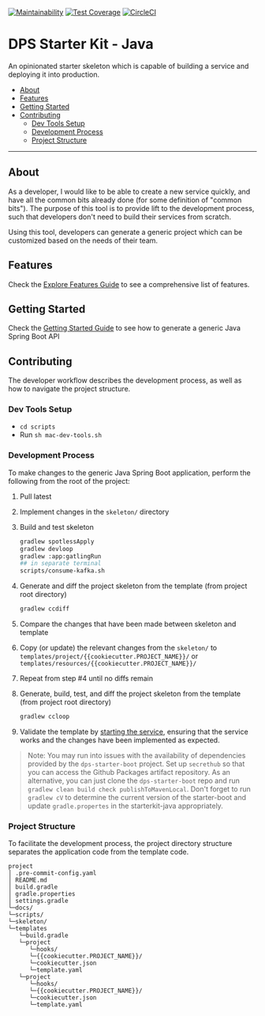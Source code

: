[![Maintainability](https://api.codeclimate.com/v1/badges/FIXME_TOKEN/maintainability)](https://codeclimate.com/repos/FIXME_TOKEN/maintainability)
[![Test Coverage](https://api.codeclimate.com/v1/badges/FIXME_TOKEN/test_coverage)](https://codeclimate.com/repos/FIXME_TOKEN/test_coverage)
[![CircleCI](https://circleci.com/gh/ThoughtWorks-DPS/dps-multi-module-starterkit-java.svg?style=shield&circle-token=FIXME_TOKEN)](https://app.circleci.com/pipelines/github/ThoughtWorks-DPS/dps-multi-modules-starterkit-java?branch=master)

# DPS Starter Kit - Java

An opinionated starter skeleton which is capable of building a service and deploying it into production.

- [About](#about)
- [Features](#features)
- [Getting Started](#getting-started)
- [Contributing](#contributing)
    - [Dev Tools Setup](#dev-tools-setup)
    - [Development Process](#development-process)
    - [Project Structure](#project-structure)

---

## About

As a developer, I would like to be able to create a new service quickly, and have all the common bits already done (for some definition of "common bits").
The purpose of this tool is to provide lift to the development process, such that developers don't need to build their services from scratch.

Using this tool, developers can generate a generic project which can be customized based on the needs of their team.

## Features

Check the [Explore Features Guide](docs/explore-features.md) to see a comprehensive list of features.

## Getting Started

Check the [Getting Started Guide](docs/getting-started.md) to see how to generate a generic Java Spring Boot API

## Contributing

The developer workflow describes the development process, as well as how to navigate the project structure.

### Dev Tools Setup

- `cd scripts`
- Run `sh mac-dev-tools.sh`

### Development Process

To make changes to the generic Java Spring Boot application, perform the following from the root of the project:

1. Pull latest
1. Implement changes in the `skeleton/` directory
1. Build and test skeleton

    ```bash
    gradlew spotlessApply
    gradlew devloop
    gradlew :app:gatlingRun
    ## in separate terminal
    scripts/consume-kafka.sh 
    ```

1. Generate and diff the project skeleton from the template (from project root directory)

    ```bash
    gradlew ccdiff
    ```

1. Compare the changes that have been made between skeleton and template
1. Copy (or update) the relevant changes from the `skeleton/` to `templates/project/{{cookiecutter.PROJECT_NAME}}/` or `templates/resources/{{cookiecutter.PROJECT_NAME}}/`
1. Repeat from step #4 until no diffs remain
1. Generate, build, test, and diff the project skeleton from the template (from project root directory)

    ```bash
    gradlew ccloop
    ```

1. Validate the template by [starting the service](docs/tutorial.md#Starting-service), ensuring that the service works and the changes have been implemented as expected.

> Note: You may run into issues with the availability of dependencies provided by the `dps-starter-boot` project.
> Set up `secrethub` so that you can access the Github Packages artifact repository.
> As an alternative, you can just clone the `dps-starter-boot` repo and run `gradlew clean build check publishToMavenLocal`.
> Don't forget to run `gradlew cV` to determine the current version of the starter-boot and update `gradle.propertes` in the starterkit-java appropriately.

### Project Structure

To facilitate the development process, the project directory structure separates the application code from the template code.

```text
project
│ .pre-commit-config.yaml
│ README.md
│ build.gradle    
│ gradle.properties
│ settings.gradle
└─docs/
└─scripts/
└─skeleton/
└─templates
   └─build.gradle
   └─project
      └─hooks/
      └─{{cookiecutter.PROJECT_NAME}}/
      └─cookiecutter.json
      └─template.yaml
   └─project
      └─hooks/
      └─{{cookiecutter.PROJECT_NAME}}/
      └─cookiecutter.json
      └─template.yaml
```
